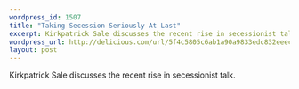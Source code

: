 ```yaml
--- 
wordpress_id: 1507
title: "Taking Secession Seriously At Last"
excerpt: Kirkpatrick Sale discusses the recent rise in secessionist talk.
wordpress_url: http://delicious.com/url/5f4c5805c6ab1a90a9833edc832eeecf#jeremy6d
layout: post
---
```

Kirkpatrick Sale discusses the recent rise in secessionist talk.
